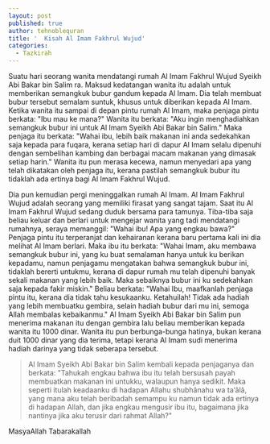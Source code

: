 ```yaml
---
layout: post
published: true
author: tehnoblequran
title: '  Kisah Al Imam Fakhrul Wujud'
categories:
  - Tazkirah
---
```

Suatu hari seorang wanita mendatangi rumah Al Imam Fakhrul Wujud Syeikh Abi Bakar bin Salim ra. Maksud kedatangan wanita itu adalah untuk memberikan semangkuk bubur gandum kepada Al Imam. Dia telah membuat bubur tersebut semalam suntuk, khusus untuk diberikan kepada Al Imam. Ketika wanita itu sampai di depan pintu rumah Al Imam, maka penjaga pintu berkata: "Ibu mau ke mana?" Wanita itu berkata: "Aku ingin menghadiahkan semangkuk bubur ini untuk Al Imam Syeikh Abi Bakar bin Salim." Maka penjaga itu berkata: "Wahai ibu, lebih baik makanan ini anda sedekahkan saja kepada para fuqara, kerana setiap hari di dapur Al Imam selalu dipenuhi dengan sembelihan kambing dan berbagai macam makanan yang dimasak setiap harin." Wanita itu pun merasa kecewa, namun menyedari apa yang telah dikatakan oleh penjaga itu, kerana pastilah semangkuk bubur itu tidaklah ada ertinya bagi Al Imam Fakhrul Wujud.

Dia pun kemudian pergi meninggalkan rumah Al Imam. Al Imam Fakhrul Wujud adalah seorang yang memiliki firasat yang sangat tajam. Saat itu Al Imam Fakhrul Wujud sedang duduk bersama para tamunya. Tiba-tiba saja beliau keluar dan berlari untuk mengejar wanita yang tadi mendatangi rumahnya, seraya memanggil: "Wahai ibu! Apa yang engkau bawa?" Penjaga pintu itu terperanjat dan kehairanan kerana baru pertama kali ini dia melihat Al Imam berlari. Maka ibu itu berkata: "Wahai Imam, aku membawa semangkuk bubur ini, yang ku buat semalaman hanya untuk ku berikan kepadamu, namun penjagamu mengatakan bahwa semangkuk bubur ini, tidaklah bererti untukmu, kerana di dapur rumah mu telah dipenuhi banyak sekali makanan yang lebih baik. Maka sebaiknya bubur ini ku sedekahkan saja kepada fakir miskin." Beliau berkata: "Wahai Ibu, maafkanlah penjaga pintu itu, kerana dia tidak tahu kesukaanku. Ketahuilah! Tidak ada hadiah yang lebih membuatku gembira, selain hadiah bubur dari mu ini, semoga Allah membalas kebaikanmu." Al Imam Syeikh Abi Bakar bin Salim pun menerima makanan itu dengan gembira lalu beliau memberikan kepada wanita itu 1000 dinar. Wanita itu pun berbunga-bunga hatinya, bukan kerana duit 1000 dinar yang dia terima, tetapi kerana Al Imam sudi menerima hadiah darinya yang tidak seberapa tersebut. 

> Al Imam Syeikh Abi Bakar bin Salim kembali kepada penjaganya dan berkata: "Tahukah engkau bahwa ibu itu telah bersusah payah membuatkan makanan ini untukku, walaupun hanya sedikit. Maka seperti itulah keadaanku di hadapan Allahu shubhânahu wa ta‘âlâ, yang mana aku telah beribadah semampu ku namun tidak ada ertinya di hadapan Allah, dan jika engkau mengusir ibu itu, bagaimana jika nantinya jika aku terusir dari rahmat Allah?"

MasyaAllah Tabarakallah
